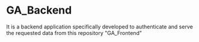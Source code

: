 # GA_Backend
It is a backend application specifically developed to authenticate and serve the requested data from this repository "GA_Frontend"

